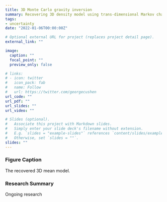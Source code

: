 ```yaml
---
title: 3D Monte Carlo gravity inversion
summary: Recovering 3D density model using trans-dimensional Markov chain Monte Carlo sampling
tags:
- uncertainty
date: "2022-01-06T00:00:00Z"

# Optional external URL for project (replaces project detail page).
external_link: ""

image:
  caption: ""
  focal_point: ""
  preview_only: false

# links:
# - icon: twitter
#   icon_pack: fab
#   name: Follow
#   url: https://twitter.com/georgecushen
url_code: ""
url_pdf: ""
url_slides: ""
url_video: ""

# Slides (optional).
#   Associate this project with Markdown slides.
#   Simply enter your slide deck's filename without extension.
#   E.g. `slides = "example-slides"` references `content/slides/example-slides.md`.
#   Otherwise, set `slides = ""`.
slides: ""
---
```


### Figure Caption
The recovered 3D mean model.


### Research Summary
Ongoing research
